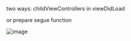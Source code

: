 two ways: childViewControllers in viewDidLoad

or prepare segue function

![image](https://user-images.githubusercontent.com/81428296/148460344-91b53e42-c28e-4241-9fa3-f7594dd39c2e.png)
